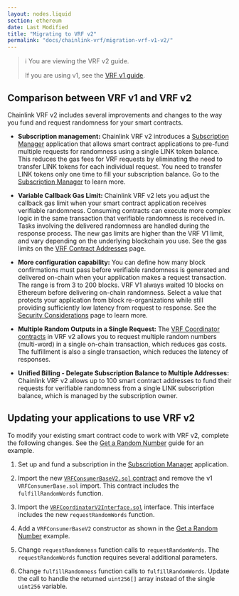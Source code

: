 ```yaml
---
layout: nodes.liquid
section: ethereum
date: Last Modified
title: "Migrating to VRF v2"
permalink: "docs/chainlink-vrf/migration-vrf-v1-v2/"
---
```


> ℹ️ You are viewing the VRF v2 guide.
>
> If you are using v1, see the [VRF v1 guide](/docs/chainlink-vrf/v1/).

## Comparison between VRF v1 and VRF v2

Chainlink VRF v2 includes several improvements and changes to the way you fund and request randomness for your smart contracts.

+ **Subscription management:** Chainlink VRF v2 introduces a [Subscription Manager](https://vrf.chain.link) application that allows smart contract applications to pre-fund multiple requests for randomness using a single LINK token balance. This reduces the gas fees for VRF requests by eliminating the need to transfer LINK tokens for each individual request. You need to transfer LINK tokens only one time to fill your subscription balance. Go to the [Subscription Manager](https://vrf.chain.link) to learn more.

+ **Variable Callback Gas Limit:** Chainlink VRF v2 lets you adjust the callback gas limit when your smart contract application receives verifiable randomness. Consuming contracts can execute more complex logic in the same transaction that verifiable randomness is received in. Tasks involving the delivered randomness are handled during the response process. The new gas limits are higher than the VRF V1 limit, and vary depending on the underlying blockchain you use. See the gas limits on the [VRF Contract Addresses](/docs/vrf-contracts) page.

+ **More configuration capability:** You can define how many block confirmations must pass before verifiable randomness is generated and delivered on-chain when your application makes a request transaction. The range is from 3 to 200 blocks. VRF V1 always waited 10 blocks on Ethereum before delivering on-chain randomness. Select a value that protects your application from block re-organizations while still providing sufficiently low latency from request to response. See the [Security Considerations](/docs/vrf-security-considerations/) page to learn more.

+ **Multiple Random Outputs in a Single Request:** The [VRF Coordinator contracts](/docs/vrf-contracts) in VRF v2 allows you to request multiple random numbers (multi-word) in a single on-chain transaction, which reduces gas costs. The fulfillment is also a single transaction, which reduces the latency of responses. <!-- TODO: Add URL and url text -->

+ **Unified Billing - Delegate Subscription Balance to Multiple Addresses:** Chainlink VRF v2 allows up to 100 smart contract addresses to fund their requests for verifiable randomness from a single LINK subscription balance, which is managed by the subscription owner.

## Updating your applications to use VRF v2

To modify your existing smart contract code to work with VRF v2, complete the following changes. See the [Get a Random Number](/docs/get-a-random-number/#example-contract) guide for an example.

1. Set up and fund a subscription in the [Subscription Manager](https://vrf.chain.link) application.

1. Import the new [`VRFConsumerBaseV2.sol` contract](https://github.com/smartcontractkit/chainlink/blob/develop/contracts/src/v0.8/dev/VRFConsumerBaseV2.sol) and remove the v1 `VRFConsumerBase.sol` import. This contract includes the `fulfillRandomWords` function.

1. Import the [`VRFCoordinatorV2Interface.sol`](https://github.com/smartcontractkit/chainlink/blob/develop/contracts/src/v0.8/interfaces/VRFCoordinatorV2Interface.sol) interface. This interface includes the new `requestRandomWords` function.

1. Add a `VRFConsumerBaseV2` constructor as shown in the [Get a Random Number](/docs/get-a-random-number/#example-contract) example.

1. Change `requestRandomness` function calls to `requestRandomWords`. The `requestRandomWords` function requires several additional parameters.

1. Change `fulfillRandomness` function calls to `fulfillRandomWords`. Update the call to handle the returned `uint256[]` array instead of the single `uint256` variable.
